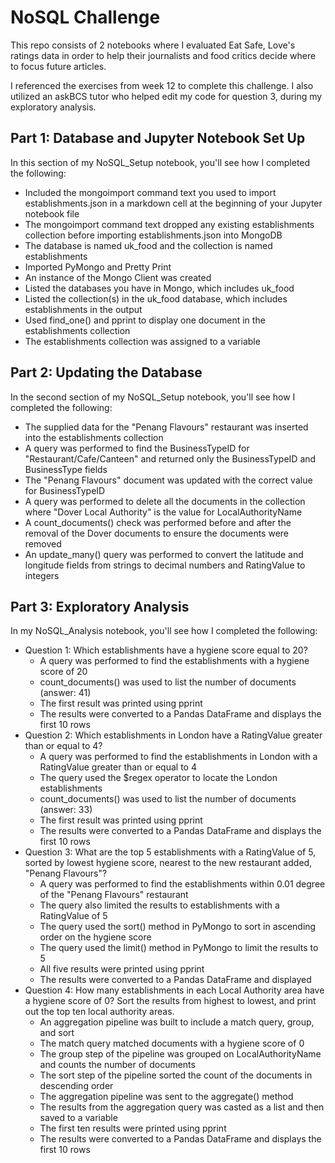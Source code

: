 # NoSQL Challenge

This repo consists of 2 notebooks where I evaluated Eat Safe, Love's ratings data in order to help their journalists and food critics decide where to focus future articles. 

I referenced the exercises from week 12 to complete this challenge. I also utilized an askBCS tutor who helped edit my code for question 3, during my exploratory analysis. 

## Part 1: Database and Jupyter Notebook Set Up
In this section of my NoSQL_Setup notebook, you'll see how I completed the following: 
- Included the mongoimport command text you used to import establishments.json in a markdown cell at the beginning of your Jupyter notebook file 
- The mongoimport command text dropped any existing establishments collection before importing establishments.json into MongoDB 
- The database is named uk_food and the collection is named establishments 
- Imported PyMongo and Pretty Print 
- An instance of the Mongo Client was created 
- Listed the databases you have in Mongo, which includes uk_food 
- Listed the collection(s) in the uk_food database, which includes establishments in the output 
- Used find_one() and pprint to display one document in the establishments collection 
- The establishments collection was assigned to a variable

## Part 2: Updating the Database
In the second section of my NoSQL_Setup notebook, you'll see how I completed the following: 
- The supplied data for the "Penang Flavours" restaurant was inserted into the establishments collection 
- A query was performed to find the BusinessTypeID for "Restaurant/Cafe/Canteen" and returned only the BusinessTypeID and BusinessType fields 
- The "Penang Flavours" document was updated with the correct value for BusinessTypeID 
- A query was performed to delete all the documents in the collection where "Dover Local Authority" is the value for LocalAuthorityName 
- A count_documents() check was performed before and after the removal of the Dover documents to ensure the documents were removed 
- An update_many() query was performed to convert the latitude and longitude fields from strings to decimal numbers and RatingValue to integers

## Part 3: Exploratory Analysis 
In my NoSQL_Analysis notebook, you'll see how I completed the following: 
- Question 1: Which establishments have a hygiene score equal to 20? 
  - A query was performed to find the establishments with a hygiene score of 20 
  - count_documents() was used to list the number of documents (answer: 41) 
  - The first result was printed using pprint 
  - The results were converted to a Pandas DataFrame and displays the first 10 rows 
- Question 2: Which establishments in London have a RatingValue greater than or equal to 4? 
  - A query was performed to find the establishments in London with a RatingValue greater than or equal to 4 
  - The query used the $regex operator to locate the London establishments 
  - count_documents() was used to list the number of documents (answer: 33) 
  - The first result was printed using pprint 
  - The results were converted to a Pandas DataFrame and displays the first 10 rows 
- Question 3: What are the top 5 establishments with a RatingValue of 5, sorted by lowest hygiene score, nearest to the new restaurant added, "Penang Flavours"? 
  - A query was performed to find the establishments within 0.01 degree of the "Penang Flavours" restaurant
  - The query also limited the results to establishments with a RatingValue of 5 
  - The query used the sort() method in PyMongo to sort in ascending order on the hygiene score 
  - The query used the limit() method in PyMongo to limit the results to 5 
  - All five results were printed using pprint 
  - The results were converted to a Pandas DataFrame and displayed 
- Question 4: How many establishments in each Local Authority area have a hygiene score of 0? Sort the results from highest to lowest, and print out the top ten local authority areas. 
  - An aggregation pipeline was built to include a match query, group, and sort 
  - The match query matched documents with a hygiene score of 0
  - The group step of the pipeline was grouped on LocalAuthorityName and counts the number of documents 
  - The sort step of the pipeline sorted the count of the documents in descending order 
  - The aggregation pipeline was sent to the aggregate() method 
  - The results from the aggregation query was casted as a list and then saved to a variable 
  - The first ten results were printed using pprint 
  - The results were converted to a Pandas DataFrame and displays the first 10 rows 
